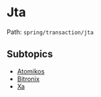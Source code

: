 # Jta

Path: `spring/transaction/jta`

## Subtopics
- [Atomikos](./atomikos/README.md)
- [Bitronix](./bitronix/README.md)
- [Xa](./xa/README.md)
